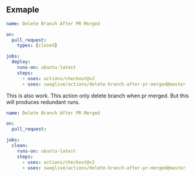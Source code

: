 ## Exmaple
```yaml
name: Delete Branch After PR Merged

on:
  pull_request:
    types: [closed]

jobs:
  deploy:
    runs-on: ubuntu-latest
    steps:
      - uses: actions/checkout@v2
      - uses: swaglive/actions/delete-branch-after-pr-merged@master
```

This is also work. This action only delete branch when pr merged. But this will produces redundant runs.
```yaml
name: Delete Branch After PR Merged

on:
  pull_request:

jobs:
  clean:
    runs-on: ubuntu-latest
    steps:
      - uses: actions/checkout@v2
      - uses: swaglive/actions/delete-branch-after-pr-merged@master
```
